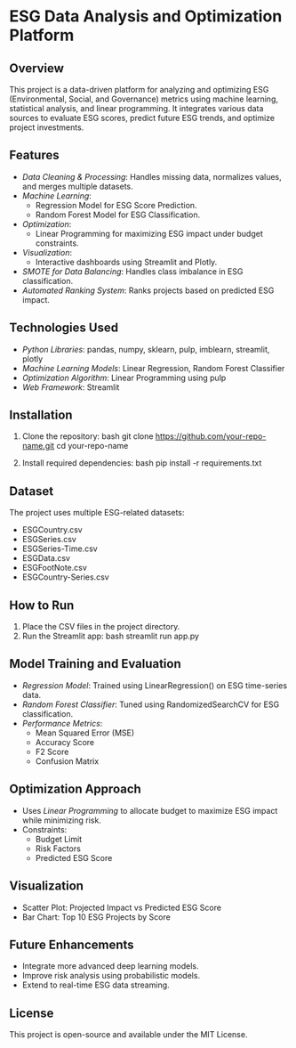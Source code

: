 # ESG Data Analysis and Optimization Platform

## Overview
This project is a data-driven platform for analyzing and optimizing ESG (Environmental, Social, and Governance) metrics using machine learning, statistical analysis, and linear programming. It integrates various data sources to evaluate ESG scores, predict future ESG trends, and optimize project investments.

## Features
- *Data Cleaning & Processing*: Handles missing data, normalizes values, and merges multiple datasets.
- *Machine Learning*:
  - Regression Model for ESG Score Prediction.
  - Random Forest Model for ESG Classification.
- *Optimization*:
  - Linear Programming for maximizing ESG impact under budget constraints.
- *Visualization*:
  - Interactive dashboards using Streamlit and Plotly.
- *SMOTE for Data Balancing*: Handles class imbalance in ESG classification.
- *Automated Ranking System*: Ranks projects based on predicted ESG impact.

## Technologies Used
- *Python Libraries*: pandas, numpy, sklearn, pulp, imblearn, streamlit, plotly
- *Machine Learning Models*: Linear Regression, Random Forest Classifier
- *Optimization Algorithm*: Linear Programming using pulp
- *Web Framework*: Streamlit

## Installation
1. Clone the repository:
   bash
   git clone https://github.com/your-repo-name.git
   cd your-repo-name
   
2. Install required dependencies:
   bash
   pip install -r requirements.txt
   

## Dataset
The project uses multiple ESG-related datasets:
- ESGCountry.csv
- ESGSeries.csv
- ESGSeries-Time.csv
- ESGData.csv
- ESGFootNote.csv
- ESGCountry-Series.csv

## How to Run
1. Place the CSV files in the project directory.
2. Run the Streamlit app:
   bash
   streamlit run app.py
   

## Model Training and Evaluation
- *Regression Model*: Trained using LinearRegression() on ESG time-series data.
- *Random Forest Classifier*: Tuned using RandomizedSearchCV for ESG classification.
- *Performance Metrics*:
  - Mean Squared Error (MSE)
  - Accuracy Score
  - F2 Score
  - Confusion Matrix

## Optimization Approach
- Uses *Linear Programming* to allocate budget to maximize ESG impact while minimizing risk.
- Constraints:
  - Budget Limit
  - Risk Factors
  - Predicted ESG Score

## Visualization
- Scatter Plot: Projected Impact vs Predicted ESG Score
- Bar Chart: Top 10 ESG Projects by Score

## Future Enhancements
- Integrate more advanced deep learning models.
- Improve risk analysis using probabilistic models.
- Extend to real-time ESG data streaming.

## License
This project is open-source and available under the MIT License.
